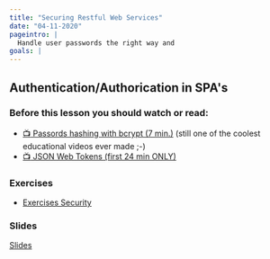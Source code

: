 ```yaml
---
title: "Securing Restful Web Services"
date: "04-11-2020"
pageintro: |
  Handle user passwords the right way and 
goals: |
---
```


## Authentication/Authorication in SPA's

### Before this lesson you should watch or read:

- [:tv: Passords hashing with bcrypt (7 min.)](https://www.youtube.com/watch?v=O6cmuiTBZVs) (still one of the coolest educational videos ever made ;-)
- [:tv: JSON Web Tokens (first 24 min ONLY)](https://www.youtube.com/watch?v=oXxbB5kv9OA)

### Exercises

<!--BEGIN exercises ##-->

- [Exercises Security](https://docs.google.com/document/d/1J0pLlU-9iLoVn_yqt5RnJ_nsQExt_kcajMoJ47wsRN4/edit?usp=sharing)
  <!--END exercises ##-->

### Slides

[Slides](http://sem3slides.mydemos.dk/security/security.html)

